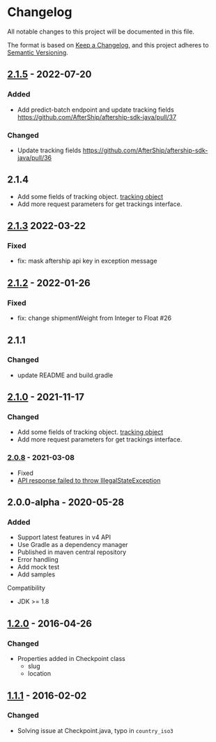 # Changelog
All notable changes to this project will be documented in this file.

The format is based on [Keep a Changelog](https://keepachangelog.com/en/1.0.0/),
and this project adheres to [Semantic Versioning](https://semver.org/spec/v2.0.0.html).

## [2.1.5] - 2022-07-20
### Added
- Add predict-batch endpoint and update tracking fields https://github.com/AfterShip/aftership-sdk-java/pull/37
### Changed
- Update tracking fields https://github.com/AfterShip/aftership-sdk-java/pull/36

## 2.1.4
- Add some fields of tracking object. [tracking object](https://developers.aftership.com/reference/object-tracking)
- Add more request parameters for get trackings interface.

## [2.1.3] 2022-03-22
### Fixed
- fix: mask aftership api key in exception message

## [2.1.2] - 2022-01-26
### Fixed
- fix: change shipmentWeight from Integer to Float #26

## 2.1.1
### Changed
- update README and build.gradle

## [2.1.0] - 2021-11-17
### Changed
- Add some fields of tracking object. [tracking object](https://developers.aftership.com/reference/object-tracking)
- Add more request parameters for get trackings interface. 

### [2.0.8] - 2021-03-08
- Fixed
 - [API response failed to throw IllegalStateException](https://github.com/AfterShip/aftership-sdk-java/issues/18)

## 2.0.0-alpha - 2020-05-28
### Added
- Support latest features in v4 API
- Use Gradle as a dependency manager
- Published in maven central repository
- Error handling
- Add mock test
- Add samples

Compatibility
- JDK >= 1.8
	
## [1.2.0] - 2016-04-26
### Changed
- Properties added in Checkpoint class
    - slug
    - location

## [1.1.1] - 2016-02-02
### Changed
- Solving issue at Checkpoint.java, typo in ```country_iso3```

[2.1.5]: https://github.com/AfterShip/aftership-sdk-java/compare/v2.1.3...2.1.5
[2.1.3]: https://github.com/AfterShip/aftership-sdk-java/compare/v2.1.2...v2.1.3
[2.1.2]: https://github.com/AfterShip/aftership-sdk-java/compare/v2.1.0...v2.1.2
[2.1.0]: https://github.com/AfterShip/aftership-sdk-java/compare/v2.0.8...v2.1.0
[2.0.8]: https://github.com/AfterShip/aftership-sdk-java/compare/v1.2.0...v2.0.8
[1.2.0]: https://github.com/AfterShip/aftership-sdk-java/compare/1.1.1...v1.2.0
[1.1.1]: https://github.com/AfterShip/aftership-sdk-java/releases/tag/1.1.1
